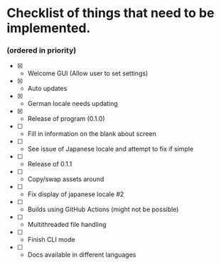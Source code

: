 # Checklist of things that need to be implemented.
### (ordered in priority)

- [x] - Welcome GUI (Allow user to set settings)
- [x] - Auto updates
- [x] - German locale needs updating
- [x] - Release of program (0.1.0)

- [ ] - Fill in information on the blank about screen
- [ ] - See issue of Japanese locale and attempt to fix if simple
- [ ] - Release of 0.1.1

- [ ] - Copy/swap assets around
- [ ] - Fix display of japanese locale #2
- [ ] - Builds using GitHub Actions (might not be possible)
- [ ] - Multithreaded file handling
- [ ] - Finish CLI mode
- [ ] - Docs available in different languages